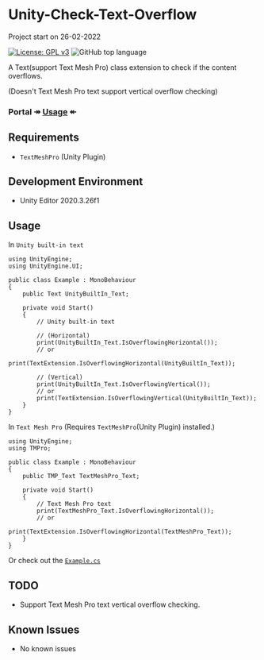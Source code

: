 # Unity-Check-Text-Overflow
Project start on 26-02-2022

[![License: GPL v3](https://img.shields.io/badge/License-GPLv3-blue.svg)](https://www.gnu.org/licenses/gpl-3.0)
![GitHub top language](https://img.shields.io/github/languages/top/soranoo/Unity-Check-Text-Overflow)

A Text(support Text Mesh Pro) class extension to check if the content overflows.

(Doesn't Text Mesh Pro text support vertical overflow checking)

### Portal ↠ [Usage](#usage) ↞

## Requirements
* `TextMeshPro` (Unity Plugin)

## Development Environment
* Unity Editor 2020.3.26f1

<a name="usage"></a>
## Usage
In `Unity built-in text`
```
using UnityEngine;
using UnityEngine.UI;

public class Example : MonoBehaviour
{
    public Text UnityBuiltIn_Text;

    private void Start()
    {
        // Unity built-in text

        // (Horizontal)
        print(UnityBuiltIn_Text.IsOverflowingHorizontal());
        // or
        print(TextExtension.IsOverflowingHorizontal(UnityBuiltIn_Text));

        // (Vertical)
        print(UnityBuiltIn_Text.IsOverflowingVertical());
        // or
        print(TextExtension.IsOverflowingVertical(UnityBuiltIn_Text));
    }
}
```

In `Text Mesh Pro` (Requires `TextMeshPro`(Unity Plugin) installed.)
```
using UnityEngine;
using TMPro;

public class Example : MonoBehaviour
{
    public TMP_Text TextMeshPro_Text;

    private void Start()
    {
        // Text Mesh Pro text
        print(TextMeshPro_Text.IsOverflowingHorizontal());
        // or
        print(TextExtension.IsOverflowingHorizontal(TextMeshPro_Text));
    }
}
```

Or check out the [`Example.cs`](Example.cs)

## TODO
* Support Text Mesh Pro text vertical overflow checking.

## Known Issues
* No known issues
